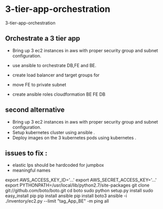 # 3-tier-app-orchestration
3-tier-app-orchestration


##  Orchestrate a 3 tier app 

* Bring up 3 ec2 instances in aws with proper security group and subnet configuration. 
* use ansible to orchestrate DB,FE and BE.        
* create load balancer and target groups for 
* move FE to private subnet 

* create ansible roles 
cloudformation 
BE 
FE
DB 



## second alternative 
* Bring up 3 ec2 instances in aws with proper security group and subnet configuration.
* Setup kubernetes cluster using ansible .
* Deploy images on the 3 kubernetes pods using kubernetes .


## issues to fix :
* elastic Ips should be hardcoded for jumpbox 
* meaningful names 




export AWS_ACCESS_KEY_ID='...'
export AWS_SECRET_ACCESS_KEY='...'
export PYTHONPATH=/usr/local/lib/python2.7/site-packages
git clone git://github.com/boto/boto.git
cd boto
sudo python setup.py install
sudo easy_install pip
pip install ansible
pip install boto3 
ansible -i ./inventory/ec2.py --limit "tag_App_BE" -m ping all
